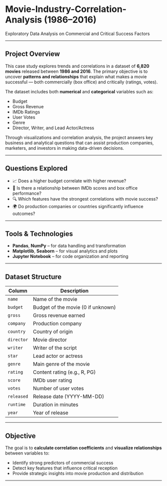 
# Movie-Industry-Correlation-Analysis (1986–2016)  
Exploratory Data Analysis on Commercial and Critical Success Factors

---

## Project Overview

This case study explores trends and correlations in a dataset of **6,820 movies** released between **1986 and 2016**. The primary objective is to uncover **patterns and relationships** that explain what makes a movie successful — both commercially (box office) and critically (ratings, votes).

The dataset includes both **numerical** and **categorical** variables such as:

- Budget  
- Gross Revenue  
- IMDb Ratings  
- User Votes  
- Genre  
- Director, Writer, and Lead Actor/Actress  

Through visualizations and correlation analysis, the project answers key business and analytical questions that can assist production companies, marketers, and investors in making data-driven decisions.

---

## Questions Explored

- 📈 Does a higher budget correlate with higher revenue?
- 🍿 Is there a relationship between IMDb scores and box office performance?
- 🔍 Which features have the strongest correlations with movie success?
- 🌍 Do production companies or countries significantly influence outcomes?

---

## Tools & Technologies

- **Pandas**, **NumPy** – for data handling and transformation  
- **Matplotlib**, **Seaborn** – for visual analytics and plots  
- **Jupyter Notebook** – for code organization and reporting  

---

## Dataset Structure

| Column       | Description                         |
|--------------|-------------------------------------|
| `name`       | Name of the movie                   |
| `budget`     | Budget of the movie (0 if unknown)  |
| `gross`      | Gross revenue earned                |
| `company`    | Production company                  |
| `country`    | Country of origin                   |
| `director`   | Movie director                      |
| `writer`     | Writer of the script                |
| `star`       | Lead actor or actress               |
| `genre`      | Main genre of the movie             |
| `rating`     | Content rating (e.g., R, PG)        |
| `score`      | IMDb user rating                    |
| `votes`      | Number of user votes                |
| `released`   | Release date (YYYY-MM-DD)           |
| `runtime`    | Duration in minutes                 |
| `year`       | Year of release                     |

---

## Objective

The goal is to **calculate correlation coefficients** and **visualize relationships** between variables to:

- Identify strong predictors of commercial success  
- Detect key features that influence critical reception  
- Provide strategic insights into movie production and distribution  

---
